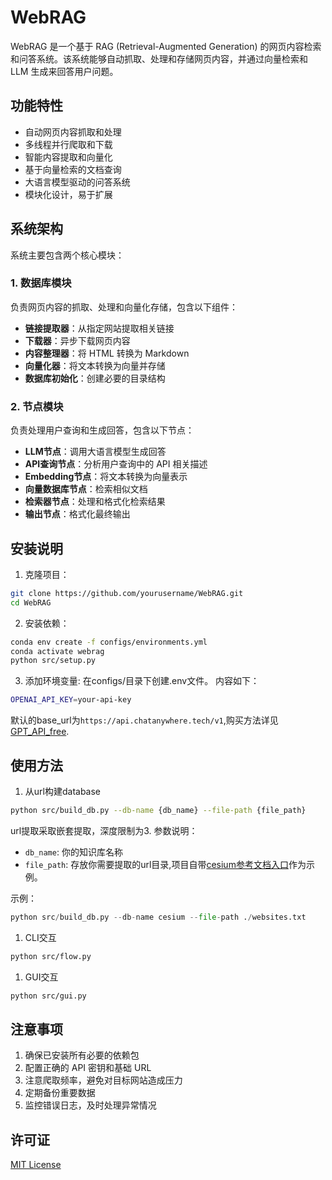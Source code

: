 # WebRAG

WebRAG 是一个基于 RAG (Retrieval-Augmented Generation) 的网页内容检索和问答系统。该系统能够自动抓取、处理和存储网页内容，并通过向量检索和 LLM 生成来回答用户问题。

## 功能特性

- 自动网页内容抓取和处理
- 多线程并行爬取和下载
- 智能内容提取和向量化
- 基于向量检索的文档查询
- 大语言模型驱动的问答系统
- 模块化设计，易于扩展

## 系统架构

系统主要包含两个核心模块：

### 1. 数据库模块

负责网页内容的抓取、处理和向量化存储，包含以下组件：

- **链接提取器**：从指定网站提取相关链接
- **下载器**：异步下载网页内容
- **内容整理器**：将 HTML 转换为 Markdown
- **向量化器**：将文本转换为向量并存储
- **数据库初始化**：创建必要的目录结构

### 2. 节点模块

负责处理用户查询和生成回答，包含以下节点：

- **LLM节点**：调用大语言模型生成回答
- **API查询节点**：分析用户查询中的 API 相关描述
- **Embedding节点**：将文本转换为向量表示
- **向量数据库节点**：检索相似文档
- **检索器节点**：处理和格式化检索结果
- **输出节点**：格式化最终输出

## 安装说明

1. 克隆项目：
```bash
git clone https://github.com/yourusername/WebRAG.git
cd WebRAG
```

2. 安装依赖：
```bash
conda env create -f configs/environments.yml
conda activate webrag
python src/setup.py
```

3. 添加环境变量:
在configs/目录下创建.env文件。
内容如下：
```bash
OPENAI_API_KEY=your-api-key
```
默认的base_url为`https://api.chatanywhere.tech/v1`,购买方法详见[GPT_API_free](https://github.com/chatanywhere/GPT_API_free?tab=readme-ov-file).
## 使用方法
1. 从url构建database
```bash
python src/build_db.py --db-name {db_name} --file-path {file_path}
```
url提取采取嵌套提取，深度限制为3.
参数说明：
- `db_name`: 你的知识库名称
- `file_path`: 存放你需要提取的url目录,项目自带[cesium参考文档入口](./websites.txt)作为示例。

示例：
```python
python src/build_db.py --db-name cesium --file-path ./websites.txt
```

1. CLI交互
```bash
python src/flow.py
```
1. GUI交互
```bash
python src/gui.py
```

## 注意事项

1. 确保已安装所有必要的依赖包
2. 配置正确的 API 密钥和基础 URL
3. 注意爬取频率，避免对目标网站造成压力
4. 定期备份重要数据
5. 监控错误日志，及时处理异常情况

## 许可证

[MIT License](LICENSE)
